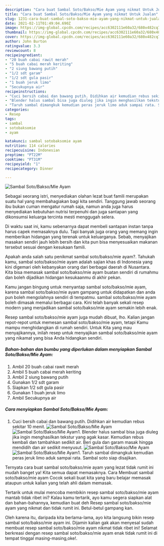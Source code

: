 ```yaml
---
description: "Cara buat Sambal Soto/Bakso/Mie Ayam yang nikmat Untuk Jualan"
title: "Cara buat Sambal Soto/Bakso/Mie Ayam yang nikmat Untuk Jualan"
slug: 1231-cara-buat-sambal-soto-bakso-mie-ayam-yang-nikmat-untuk-jualan
date: 2021-02-11T01:49:04.690Z
image: https://img-global.cpcdn.com/recipes/acc6302111e60a32/680x482cq70/sambal-sotobaksomie-ayam-foto-resep-utama.jpg
thumbnail: https://img-global.cpcdn.com/recipes/acc6302111e60a32/680x482cq70/sambal-sotobaksomie-ayam-foto-resep-utama.jpg
cover: https://img-global.cpcdn.com/recipes/acc6302111e60a32/680x482cq70/sambal-sotobaksomie-ayam-foto-resep-utama.jpg
author: John Burton
ratingvalue: 3.3
reviewcount: 8
recipeingredient:
- "20 buah cabai rawit merah"
- "5 buah cabai merah keriting"
- "2 siung bawang putih"
- "1/2 sdt garam"
- "1/2 sdt gula pasir"
- "1 buah jeruk limo"
- "Secukupnya air"
recipeinstructions:
- "Cuci bersih cabai dan bawang putih. Didihkan air kemudian rebus sekitar 10 menit."
- "Blender halus sambal bisa juga diuleg jika ingin menghasilkan tekstur yang agak kasar. Kemudian rebus kembali dan tambahkan sedikit air. Beri gula dan garam masak hingga mendidih dan air sedikit menyusut."
- "Taruh sambal dimangkuk kemudian peras jeruk limo aduk sampai rata. Sambal soto siap disajikan."
categories:
- Resep
tags:
- sambal
- sotobaksomie
- ayam

katakunci: sambal sotobaksomie ayam 
nutrition: 114 calories
recipecuisine: Indonesian
preptime: "PT22M"
cooktime: "PT31M"
recipeyield: "1"
recipecategory: Dinner

---
```



![Sambal Soto/Bakso/Mie Ayam](https://img-global.cpcdn.com/recipes/acc6302111e60a32/680x482cq70/sambal-sotobaksomie-ayam-foto-resep-utama.jpg)

Sebagai seorang istri, menyediakan olahan lezat buat famili merupakan suatu hal yang membahagiakan bagi kita sendiri. Tanggung jawab seorang ibu bukan cuman mengatur rumah saja, namun anda juga harus menyediakan kebutuhan nutrisi terpenuhi dan juga santapan yang dikonsumsi keluarga tercinta mesti menggugah selera.

Di waktu  saat ini, kamu sebenarnya dapat membeli santapan instan tanpa harus capek memasaknya dulu. Tapi banyak juga orang yang memang ingin memberikan hidangan yang terenak untuk keluarganya. Sebab, menyajikan masakan sendiri jauh lebih bersih dan kita pun bisa menyesuaikan makanan tersebut sesuai dengan kesukaan famili. 



Apakah anda salah satu penikmat sambal soto/bakso/mie ayam?. Tahukah kamu, sambal soto/bakso/mie ayam adalah sajian khas di Indonesia yang kini digemari oleh kebanyakan orang dari berbagai daerah di Nusantara. Kita bisa memasak sambal soto/bakso/mie ayam buatan sendiri di rumahmu dan boleh dijadikan hidangan kesukaanmu di akhir pekan.

Kamu jangan bingung untuk menyantap sambal soto/bakso/mie ayam, karena sambal soto/bakso/mie ayam gampang untuk didapatkan dan anda pun boleh mengolahnya sendiri di tempatmu. sambal soto/bakso/mie ayam boleh dimasak memalui berbagai cara. Kini telah banyak sekali resep modern yang menjadikan sambal soto/bakso/mie ayam semakin lebih enak.

Resep sambal soto/bakso/mie ayam juga mudah dibuat, lho. Kalian jangan repot-repot untuk memesan sambal soto/bakso/mie ayam, tetapi Kamu mampu menghidangkan di rumah sendiri. Untuk Kita yang mau menyajikannya, inilah resep untuk menyajikan sambal soto/bakso/mie ayam yang nikamat yang bisa Anda hidangkan sendiri.

<!--inarticleads1-->

##### Bahan-bahan dan bumbu yang diperlukan dalam menyiapkan Sambal Soto/Bakso/Mie Ayam:

1. Ambil 20 buah cabai rawit merah
1. Ambil 5 buah cabai merah keriting
1. Ambil 2 siung bawang putih
1. Gunakan 1/2 sdt garam
1. Siapkan 1/2 sdt gula pasir
1. Gunakan 1 buah jeruk limo
1. Ambil Secukupnya air




<!--inarticleads2-->

##### Cara menyiapkan Sambal Soto/Bakso/Mie Ayam:

1. Cuci bersih cabai dan bawang putih. Didihkan air kemudian rebus sekitar 10 menit.
<img src="https://img-global.cpcdn.com/steps/e0f45a35bc85b1d2/160x128cq70/sambal-sotobaksomie-ayam-langkah-memasak-1-foto.jpg" alt="Sambal Soto/Bakso/Mie Ayam"><img src="https://img-global.cpcdn.com/steps/c480d761f03c565a/160x128cq70/sambal-sotobaksomie-ayam-langkah-memasak-1-foto.jpg" alt="Sambal Soto/Bakso/Mie Ayam">1. Blender halus sambal bisa juga diuleg jika ingin menghasilkan tekstur yang agak kasar. Kemudian rebus kembali dan tambahkan sedikit air. Beri gula dan garam masak hingga mendidih dan air sedikit menyusut.
<img src="https://img-global.cpcdn.com/steps/0242d90c96e0ae2b/160x128cq70/sambal-sotobaksomie-ayam-langkah-memasak-2-foto.jpg" alt="Sambal Soto/Bakso/Mie Ayam"><img src="https://img-global.cpcdn.com/steps/3498414b09cb1b38/160x128cq70/sambal-sotobaksomie-ayam-langkah-memasak-2-foto.jpg" alt="Sambal Soto/Bakso/Mie Ayam">1. Taruh sambal dimangkuk kemudian peras jeruk limo aduk sampai rata. Sambal soto siap disajikan.




Ternyata cara buat sambal soto/bakso/mie ayam yang lezat tidak rumit ini mudah banget ya! Kita semua dapat memasaknya. Cara Membuat sambal soto/bakso/mie ayam Cocok sekali buat kita yang baru belajar memasak ataupun untuk kalian yang telah ahli dalam memasak.

Tertarik untuk mulai mencoba membikin resep sambal soto/bakso/mie ayam mantab tidak ribet ini? Kalau kamu tertarik, ayo kamu segera siapkan alat dan bahan-bahannya, kemudian buat deh Resep sambal soto/bakso/mie ayam yang nikmat dan tidak rumit ini. Betul-betul gampang kan. 

Oleh karena itu, daripada kita berlama-lama, ayo kita langsung bikin resep sambal soto/bakso/mie ayam ini. Dijamin kalian gak akan menyesal sudah membuat resep sambal soto/bakso/mie ayam nikmat tidak ribet ini! Selamat berkreasi dengan resep sambal soto/bakso/mie ayam enak tidak rumit ini di tempat tinggal masing-masing,oke!.

